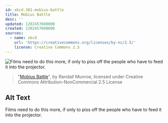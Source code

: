 ```yaml
---
id: xkcd.381-mobius-battle
title: Mobius Battle
desc: ''
updated: 1202457600000
created: 1202457600000
sources:
  - name: xkcd
    url: 'https://creativecommons.org/licenses/by-nc/2.5/'
    license: Creative Commons 2.5
---
```

![Films need to do this more, if only to piss off the people who have to feed it into the projector.](https://imgs.xkcd.com/comics/mobius_battle.png)
> "[Mobius Battle](https://xkcd.com/381/)", by Randall Munroe, licensed under Creative Commons Attribution-NonCommercial 2.5 License

## Alt Text
Films need to do this more, if only to piss off the people who have to feed it into the projector.
